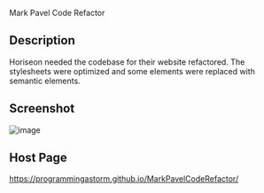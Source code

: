 Mark Pavel Code Refactor

## Description

Horiseon needed the codebase for their website refactored. The stylesheets were optimized and some elements were replaced with semantic elements.

## Screenshot

![image](https://user-images.githubusercontent.com/13123028/160478844-a86ad3c7-bc93-435c-b2c4-637c29c7bf37.png)

## Host Page

https://programmingastorm.github.io/MarkPavelCodeRefactor/
